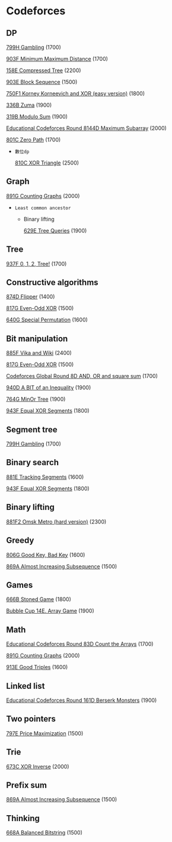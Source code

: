 # Codeforces



## DP

[799H Gambling](is.gd/3OU1N8) (1700)

[903F Minimum Maximum Distance](https://codeforces.com/contest/1881/problem/F) (1700)

[158E Compressed Tree](https://codeforces.com/contest/1901/problem/E) (2200)

[903E Block Sequence](https://codeforces.com/contest/1881/problem/E) (1500)

[750F1 Korney Korneevich and XOR (easy version)](https://codeforces.com/problemset/problem/1582/F1) (1800)

[336B Zuma](https://codeforces.com/problemset/problem/607/B) (1900)

[319B Modulo Sum](https://codeforces.com/problemset/problem/577/B) (1900)

[Educational Codeforces Round 8144D Maximum Subarray](https://codeforces.com/problemset/problem/1796/D) (2000)

[801C Zero Path](https://codeforces.com/problemset/problem/1695/C) (1700)



* ``數位dp`` 

  [810C XOR Triangle](https://codeforces.com/problemset/problem/1710/C) (2500)





## Graph

[891G Counting Graphs](https://codeforces.com/problemset/problem/1857/G) (2000)



* ``Least common ancestor`` 

  * Binary lifting

    [629E Tree Queries](https://codeforces.com/problemset/problem/1328/E) (1900)



## Tree

[937F 0, 1, 2, Tree!](https://codeforces.com/problemset/problem/1950/F) (1700)





## Constructive algorithms

[874D Flipper](https://codeforces.com/contest/1833/problem/D) (1400)

[817G Even-Odd XOR](https://codeforces.com/contest/1722/problem/G) (1500)

[640G Special Permutation](https://codeforces.com/contest/1352/problem/G) (1600)



## Bit manipulation

[885F Vika and Wiki](https://codeforces.com/contest/1848/problem/F) (2400)

[817G Even-Odd XOR](https://codeforces.com/contest/1722/problem/G) (1500)

[Codeforces Global Round 8D AND, OR and square sum](https://codeforces.com/contest/1368) (1700)

[940D A BIT of an Inequality](https://codeforces.com/problemset/problem/1957/D) (1900)

[764G MinOr Tree](https://codeforces.com/problemset/problem/1624/G) (1900)

[943F Equal XOR Segments](https://codeforces.com/problemset/problem/1968/F) (1800)



## Segment tree

[799H Gambling](is.gd/3OU1N8) (1700)



## Binary search

[881E Tracking Segments](https://codeforces.com/contest/1843/problem/E) (1600)

[943F Equal XOR Segments](https://codeforces.com/problemset/problem/1968/F) (1800)



## Binary lifting

[881F2 Omsk Metro (hard version)](https://codeforces.com/contest/1843/problem/F2) (2300)



## Greedy

[806G Good Key, Bad Key](https://codeforces.com/contest/1703/problem/G) (1600)

[869A Almost Increasing Subsequence](https://codeforces.com/problemset/problem/1817/A) (1500)



## Games

[666B Stoned Game](https://codeforces.com/problemset/problem/1396/B) (1800)

[Bubble Cup 14E. Array Game](https://codeforces.com/contest/1600) (1900)



## Math

[Educational Codeforces Round 83D Count the Arrays](https://codeforces.com/contest/1312) (1700)

[891G Counting Graphs](https://codeforces.com/problemset/problem/1857/G) (2000)

[913E Good Triples](https://codeforces.com/problemset/problem/1907/E) (1600)



## Linked list

[Educational Codeforces Round 161D Berserk Monsters](https://codeforces.com/contest/1922/problem/D) (1900)



## Two pointers

[797E Price Maximization](https://codeforces.com/problemset/problem/1690/E) (1500)



## Trie

[673C XOR Inverse](https://codeforces.com/problemset/problem/1416/C) (2000)



## Prefix sum

[869A Almost Increasing Subsequence](https://codeforces.com/problemset/problem/1817/A) (1500)



## Thinking

[668A Balanced Bitstring](https://codeforces.com/problemset/problem/1404/A) (1500)
